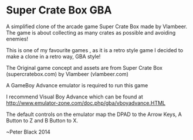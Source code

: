 # Super Crate Box GBA

A simplified clone of the arcade game Super Crate Box made by Vlambeer. The game is about collecting as many crates as possible and avoiding enemies!

This is one of my favourite games , as it is a retro style game I decided to make a clone in a retro way, GBA style! 

The Original game concept and assets are from Super Crate Box (supercratebox.com) by Vlambeer (vlambeer.com)

A GameBoy Advance emulator is required to run this game

I recommend Visual Boy Advance which can be found at http://www.emulator-zone.com/doc.php/gba/vboyadvance.HTML

The default controls on the emulator map the DPAD to the Arrow Keys, A Button to Z and B Button to X.

~Peter Black 2014